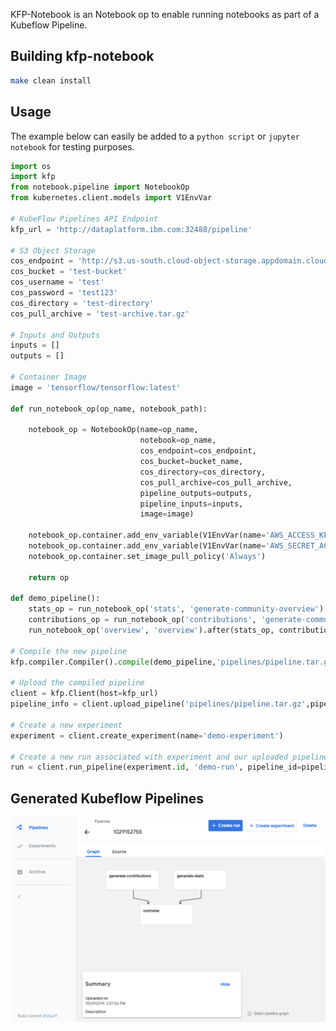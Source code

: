 <!--
{% comment %}
Copyright 2018-2020 IBM Corporation

Licensed under the Apache License, Version 2.0 (the "License");
you may not use this file except in compliance with the License.
You may obtain a copy of the License at

http://www.apache.org/licenses/LICENSE-2.0

Unless required by applicable law or agreed to in writing, software
distributed under the License is distributed on an "AS IS" BASIS,
WITHOUT WARRANTIES OR CONDITIONS OF ANY KIND, either express or implied.
See the License for the specific language governing permissions and
limitations under the License.
{% endcomment %}
-->

KFP-Notebook is an Notebook op to enable running notebooks as part of a Kubeflow Pipeline.


## Building kfp-notebook

```bash
make clean install
```

## Usage

The example below can easily be added to a `python script` or `jupyter notebook` for testing purposes.

```python
import os
import kfp
from notebook.pipeline import NotebookOp
from kubernetes.client.models import V1EnvVar

# KubeFlow Pipelines API Endpoint
kfp_url = 'http://dataplatform.ibm.com:32488/pipeline'

# S3 Object Storage
cos_endpoint = 'http://s3.us-south.cloud-object-storage.appdomain.cloud'
cos_bucket = 'test-bucket'
cos_username = 'test'
cos_password = 'test123'
cos_directory = 'test-directory' 
cos_pull_archive = 'test-archive.tar.gz'

# Inputs and Outputs
inputs = []
outputs = []

# Container Image
image = 'tensorflow/tensorflow:latest'

def run_notebook_op(op_name, notebook_path):
    
    notebook_op = NotebookOp(name=op_name,
                             notebook=op_name,
                             cos_endpoint=cos_endpoint,
                             cos_bucket=bucket_name,
                             cos_directory=cos_directory,
                             cos_pull_archive=cos_pull_archive,
                             pipeline_outputs=outputs,
                             pipeline_inputs=inputs,
                             image=image)

    notebook_op.container.add_env_variable(V1EnvVar(name='AWS_ACCESS_KEY_ID', value=cos_username))
    notebook_op.container.add_env_variable(V1EnvVar(name='AWS_SECRET_ACCESS_KEY', value=cos_password))
    notebook_op.container.set_image_pull_policy('Always')

    return op

def demo_pipeline():
    stats_op = run_notebook_op('stats', 'generate-community-overview')
    contributions_op = run_notebook_op('contributions', 'generate-community-contributions')
    run_notebook_op('overview', 'overview').after(stats_op, contributions_op)

# Compile the new pipeline
kfp.compiler.Compiler().compile(demo_pipeline,'pipelines/pipeline.tar.gz')

# Upload the compiled pipeline
client = kfp.Client(host=kfp_url)
pipeline_info = client.upload_pipeline('pipelines/pipeline.tar.gz',pipeline_name='pipeline-demo')

# Create a new experiment
experiment = client.create_experiment(name='demo-experiment')

# Create a new run associated with experiment and our uploaded pipeline
run = client.run_pipeline(experiment.id, 'demo-run', pipeline_id=pipeline_info.id)

```

## Generated Kubeflow Pipelines

![Kubeflow Pipeline Example](docs/source/images/kfp-pipeline-example.png)
